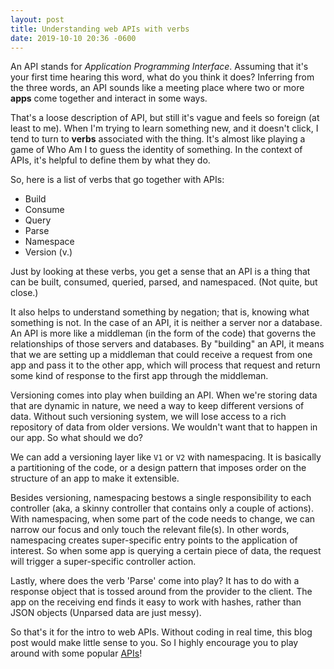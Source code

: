 ```yaml
---
layout: post
title: Understanding web APIs with verbs
date: 2019-10-10 20:36 -0600
---
```

An API stands for _Application Programming Interface_. Assuming that it's your first time hearing this word, what do you think it does? Inferring from the three words, an API sounds like a meeting place where two or more **apps** come together and interact in some ways.

That's a loose description of API, but still it's vague and feels so foreign (at least to me). When I'm trying to learn something new, and it doesn't click, I tend to turn to **verbs** associated with the thing. It's almost like playing a game of Who Am I to guess the identity of something. In the context of APIs, it's helpful to define them by what they do.

So, here is a list of verbs that go together with APIs:
- Build
- Consume
- Query
- Parse
- Namespace
- Version (v.)

Just by looking at these verbs, you get a sense that an API is a thing that can be built, consumed, queried, parsed, and namespaced. (Not quite, but close.)

It also helps to understand something by negation; that is, knowing what something is not. In the case of an API, it is neither a server nor a database. An API is more like a middleman (in the form of the code) that governs the relationships of those servers and databases. By "building" an API, it means that we are setting up a middleman that could receive a request from one app and pass it to the other app, which will process that request and return some kind of response to the first app through the middleman.

Versioning comes into play when building an API. When we're storing data that are dynamic in nature, we need a way to keep different versions of data. Without such versioning system, we will lose access to a rich repository of data from older versions. We wouldn't want that to happen in our app. So what should we do?

We can add a versioning layer like `V1` or `V2` with namespacing. It is basically a partitioning of the code, or a design pattern that imposes order on the structure of an app to make it extensible.

Besides versioning, namespacing bestows a single responsibility to each controller (aka, a skinny controller that contains only a couple of actions). With namespacing, when some part of the code needs to change, we can narrow our focus and only touch the relevant file(s). In other words, namespacing creates super-specific entry points to the application of interest. So when some app is querying a certain piece of data, the request will trigger a super-specific controller action.

Lastly, where does the verb 'Parse' come into play? It has to do with a response object that is tossed around from the provider to the client. The app on the receiving end finds it easy to work with hashes, rather than JSON objects (Unparsed data are just messy).

So that's it for the intro to web APIs. Without coding in real time, this blog post would make little sense to you. So I highly encourage you to play around with some popular [APIs](https://www.programmableweb.com/news/10-most-popular-database-apis/brief/2019/05/06)!
